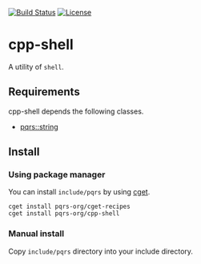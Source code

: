 [![Build Status](https://travis-ci.org/pqrs-org/cpp-shell.svg?branch=master)](https://travis-ci.org/pqrs-org/cpp-shell)
[![License](https://img.shields.io/badge/license-Boost%20Software%20License-blue.svg)](https://github.com/pqrs-org/cpp-shell/blob/master/LICENSE.md)

# cpp-shell

A utility of `shell`.

## Requirements

cpp-shell depends the following classes.

- [pqrs::string](https://github.com/pqrs-org/cpp-string)

## Install

### Using package manager

You can install `include/pqrs` by using [cget](https://github.com/pfultz2/cget).

```shell
cget install pqrs-org/cget-recipes
cget install pqrs-org/cpp-shell
```

### Manual install

Copy `include/pqrs` directory into your include directory.
